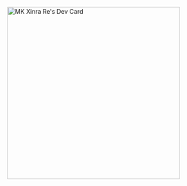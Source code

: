 <a href="https://app.daily.dev/mkxinrare"><img src="https://api.daily.dev/devcards/74a5ef8a253d4d9db202c36a388ac570.png?r=eao" width="400" alt="MK Xinra Re's Dev Card"/></a>
<!--
**xrmaalk/xrmaalk** is a ✨ _special_ ✨ repository because its `README.md` (this file) appears on your GitHub profile.

Here are some ideas to get you started:

- 🔭 I’m currently working on ...
- 🌱 I’m currently learning ...
- 👯 I’m looking to collaborate on ...
- 🤔 I’m looking for help with ...
- 💬 Ask me about ...
- 📫 How to reach me: ...
- 😄 Pronouns: ...
- ⚡ Fun fact: ...
-->
